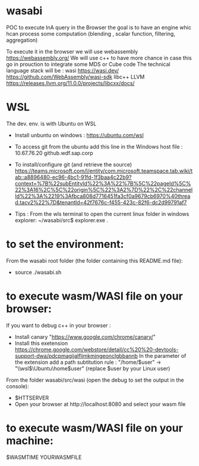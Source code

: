 
# wasabi
POC to execute InA query in the Browser the goal is to have an engine whic hcan process some computation (blending , scalar function, filtering, aggregation)

To execute it in the browser we will use webassembly https://webassembly.org/
We will use c++ to have more chance in case this go in prouction to integrate some MDS or Cube code
The technical language stack will be : 
  wasi https://wasi.dev/   https://github.com/WebAssembly/wasi-sdk
  libc++ LLVM https://releases.llvm.org/11.0.0/projects/libcxx/docs/

# WSL
The dev. env. is with Ubuntu on WSL
  - Install unbuntu on windows :
     https://ubuntu.com/wsl
 
   - To access git from the ubuntu add this line in the Windows host file :
     10.67.76.20  github.wdf.sap.corp
 
  - To install/configure git (and retrieve the source)
     https://teams.microsoft.com/l/entity/com.microsoft.teamspace.tab.wiki/tab::a8896480-ec96-4bc1-91fd-1f3baa4c22b9?context=%7B%22subEntityId%22%3A%22%7B%5C%22pageId%5C%22%3A16%2C%5C%22origin%5C%22%3A2%7D%22%2C%22channelId%22%3A%2219%3Afbca808d7716451fa3cf0a9679cb6970%40thread.tacv2%22%7D&tenantId=42f7676c-f455-423c-82f6-dc2d99791af7

  - Tips : From the wls terminal to open the current linux folder in windows explorer:
       ~/wasabi/src$ explorer.exe .
  
 # to set the environment:
 From the wasabi root folder (the folder containing this README.md file):
  - source ./wasabi.sh
 
 # to execute wasm/WASI file on your browser:
 If you want to debug c++ in your browser :
  - Install canary "https://www.google.com/chrome/canary/"
  - Install this exetension https://chrome.google.com/webstore/detail/cc%20%20-devtools-support-dwa/pdcpmagijalfljmkmjngeonclgbbannb
    In the parameter of the extension add a path subtitution rule :
      "/home/$user" -> "\\wsl$\Ubuntu\home\$user" (replace $user by your Linux user) 
 
 From the folder wasabi/src/wasi (open the debug to set the output in the console):
  - $HTTSERVER
  - Open your browser at http://localhost:8080 and select your wasm file
    
 
 # to execute wasm/WASI file on your machine:
 $WASMTIME YOURWASMFILE
 
